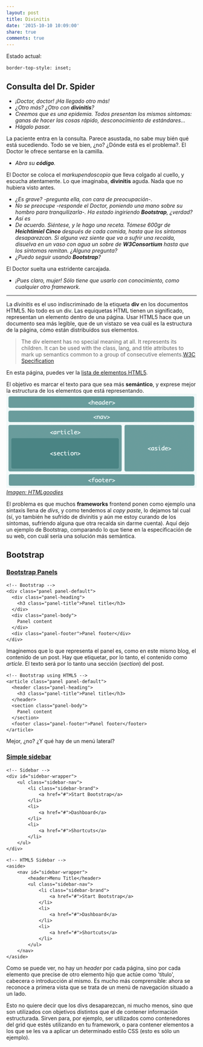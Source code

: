 ```yaml
---
layout: post
title: Divinitis
date: '2015-10-10 10:09:00'
share: true
comments: true
---
```


Estado actual:

<pre class="language-css"><code>border-top-style: inset;
</code></pre>

## Consulta del Dr. Spider
- *¡Doctor, doctor! ¡Ha llegado otro más!*
- *¿Otro más? ¿Otro con **divinitis**?*
- *Creemos que es una epidemia. Todos presentan los mismos síntomas: ganas de hacer las cosas rápido, desconocimiento de estándares...*
- *Hágalo pasar.*

La paciente entra en la consulta. Parece asustada, no sabe muy bién qué está sucediendo. Todo se ve bien, ¿no? ¿Dónde está es el problema?. El Doctor le ofrece sentarse en la camilla.

- *Abra su **código**.*

El Doctor se coloca el *markupendoscopio* que lleva colgado al cuello, y escucha atentamente. Lo que imaginaba, **divinitis** aguda. Nada que no hubiera visto antes.

- *¿Es grave? -pregunta ella, con cara de preocupación-.*
- *No se preocupe -responde el Doctor, poniendo una mano sobre su hombro para tranquilizarla-. Ha estado ingiriendo **Bootstrap**, ¿verdad?*
- *Así es*
- *De acuerdo. Siéntese, y le hago una receta. Tómese 600gr de **Heichtimiel Cinco** después de cada comida, hasta que los síntomas desaparezcan. Si alguna vez siente que va a sufrir una recaída, disuelva en un vaso con agua un sobre de **W3Consortium** hasta que los síntomas remitan. ¿Alguna pregunta?*
- *¿Puedo seguir usando **Bootstrap**?*

El Doctor suelta una estridente carcajada.
- *¡Pues claro, mujer! Sólo tiene que usarlo con conocimiento, como cualquier otro framework.*

---

La *divinitis* es el uso indiscriminado de la etiqueta **div** en los documentos HTML5. No todo es un div. Las equiquetas HTML tienen un significado, representan un elemento dentro de una página. Usar HTML5 hace que un documento sea más legible, que de un vistazo se vea cuál es la estructura de la página, cómo están distribuídos sus elementos.

> The div element has no special meaning at all. It represents its children. It can be used with the class, lang, and title attributes to mark up semantics common to a group of consecutive elements.[W3C Specification](http://www.w3.org/html/wg/drafts/html/master/Overview.html#the-div-element)

En esta página, puedes ver la [lista de elementos HTML5](https://developer.mozilla.org/es/docs/HTML/HTML5/HTML5_lista_elementos).

El objetivo es marcar el texto para que sea más **semántico**, y exprese mejor la estructura de los elementos que está representando.
![html5](img/content/images/2015/10/html5_doc_sections.gif)
*[Imagen: HTMLgoodies](http://www.htmlgoodies.com/tutorials/html5/new-tags-in-html5.html#fbid=PKv1jfDynGj)*

El problema es que muchos **frameworks** frontend ponen como ejemplo una sintaxis llena de *divs*, y como tendemos al *copy paste*, lo dejamos tal cual (sí, yo también he sufrido de divinitis y aún me estoy curando de los síntomas, sufriendo alguna que otra recaída sin darme cuenta). Aquí dejo un ejemplo de Bootstrap, comparando lo que tiene en la especificación de su web, con cuál sería una solución más semántica.

## Bootstrap

### [Bootstrap Panels](http://getbootstrap.com/components/#panels)
```
<!-- Bootstrap -->
<div class="panel panel-default">
  <div class="panel-heading">
    <h3 class="panel-title">Panel title</h3>
  </div>
  <div class="panel-body">
    Panel content
  </div>
  <div class="panel-footer">Panel footer</div>
</div>
```

Imaginemos que lo que representa el panel es, como en este mismo blog, el contenido de un post. Hay que etiquetar, por lo tanto, el contenido como *article*. El texto será por lo tanto una sección (*section*) del post.

```
<!-- Bootstrap using HTML5 -->
<article class="panel panel-default">
  <header class="panel-heading">
    <h3 class="panel-title">Panel title</h3>
  </header>
  <section class="panel-body">
    Panel content
  </section>
  <footer class="panel-footer">Panel footer</footer>
</article>
```

Mejor, ¿no? ¿Y qué hay de un menú lateral?

### [Simple sidebar](http://startbootstrap.com/template-overviews/simple-sidebar/)
```
<!-- Sidebar -->
<div id="sidebar-wrapper">
    <ul class="sidebar-nav">
        <li class="sidebar-brand">
            <a href="#">Start Bootstrap</a>
        </li>
        <li>
            <a href="#">Dashboard</a>
        </li>
        <li>
            <a href="#">Shortcuts</a>
        </li>
    </ul>
</div>
```

```
<!-- HTML5 Sidebar -->
<aside>
    <nav id="sidebar-wrapper">
        <header>Menu Title</header>
        <ul class="sidebar-nav">
            <li class="sidebar-brand">
                <a href="#">Start Bootstrap</a>
            </li>
            <li>
                <a href="#">Dashboard</a>
            </li>
            <li>
                <a href="#">Shortcuts</a>
            </li>
        </ul>
    </nav>
</aside>
```

Como se puede ver, no hay un *header* por cada página, sino por cada elemento que precise de otro elemento hijo que actúe como 'título', cabecera o introducción al mismo. Es mucho más comprensible: ahora se reconoce a primera vista que se trata de un menú de navegación situado a un lado.

Esto no quiere decir que los divs desaparezcan, ni mucho menos, sino que son utilizados con objetivos distintos que el de contener información estructurada. Sirven para, por ejemplo, ser utilizados como contenedores del grid que estés utilizando en tu framework, o para contener elementos a los que se les va a aplicar un determinado estilo CSS (esto es sólo un ejemplo).
